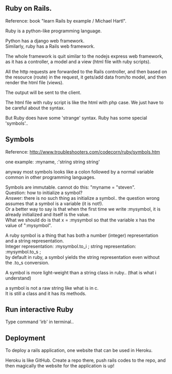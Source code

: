 Ruby on Rails.
--------------

Reference: book "learn Rails by example / Michael Hartl".

Ruby is a python-like programming language.  

Python has a django web framework.  
Similarly, ruby has a Rails web framework.

The whole framework is quit similar to the nodejs express web framework, 
as it has a controller, a model and a view (html file with ruby scripts).

All the http requests are forwarded to the Rails controller,
and then based on the resource (route) in the request, it gets/add data from/to model, 
and then render the html file (views).

The output will be sent to the client.

The html file with ruby script is like the html with php case. 
We just have to be careful about the syntax.

But Ruby does have some 'strange' syntax.
Ruby has some special 'symbols'..


Symbols
-------------------

Reference: http://www.troubleshooters.com/codecorn/ruby/symbols.htm

one example:   :myname,  :'string string string'

anyway most symbols looks like a colon followed by a normal variable common in other programming languages.

Symbols are immutable. cannot do this:  "myname = "steven".  
Question: how to initialize a symbol?   
Answer: there is no such thing as initialize a symbol.. the question wrong assumes that a symbol is a variable (it is not!).  
Or a better way to say is that when the first time we write :mysymbol, it is already initialized and itself is the value.  
What we should do is that x = :mysymbol so that the variable x has the value of ":mysymbol".

A ruby symbol is a thing that has both a number (integer) representation and a string representation.  
Integer representation:  :mysymbol.to_i ; string representation:  :mysymbol.to_s  ;   
by default in ruby, a symbol yields the string representation even without the .to_s conversion.

A symbol is more light-weight than a string class in ruby.. (that is what i understand)  

a symbol is not a raw string like what is in c.  
It is still a class and it has its methods.


Run interactive Ruby
-------------------------
Type command 'irb' in terminal..


Deployment
----------------------

To deploy a rails application, one website that can be used in Heroku.

Heroku is like GitHub. 
Create a repo there, push rails codes to the repo,
and then magically the website for the application is up!
